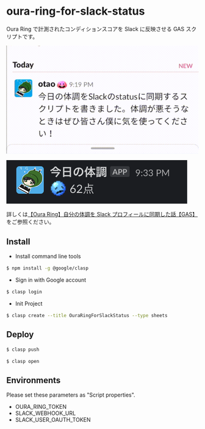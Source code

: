 # oura-ring-for-slack-status

Oura Ring で計測されたコンディションスコアを Slack に反映させる GAS スクリプトです。

![app.png](./docs/app.gif)

![bot.png](./docs/bot.png)

詳しくは[【Oura Ring】自分の体調を Slack プロフィールに同期した話【GAS】](https://meokz.hatenablog.com/entry/2023/04/11/165920)をご参照ください。

## Install

- Install command line tools

```sh
$ npm install -g @google/clasp
```

- Sign in with Google account

```sh
$ clasp login
```

- Init Project

```sh
$ clasp create --title OuraRingForSlackStatus --type sheets
```

## Deploy

```sh
$ clasp push
```

```sh
$ clasp open
```

## Environments

Please set these parameters as "Script properties".

- OURA_RING_TOKEN
- SLACK_WEBHOOK_URL
- SLACK_USER_OAUTH_TOKEN
